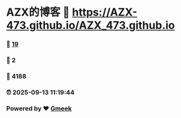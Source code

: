 # AZX的博客 :link: https://AZX-473.github.io/AZX_473.github.io 
### :page_facing_up: [19](https://AZX-473.github.io/AZX_473.github.io/tag.html) 
### :speech_balloon: 2 
### :hibiscus: 4188 
### :alarm_clock: 2025-09-13 11:19:44 
### Powered by :heart: [Gmeek](https://github.com/Meekdai/Gmeek)
